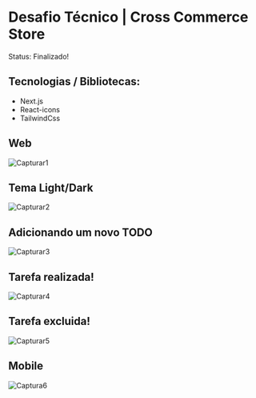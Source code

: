 <h1> 
 Desafio Técnico | Cross Commerce Store
</h1

<h2> Status: Finalizado! </h2>

<h2> Tecnologias / Bibliotecas: </h2>

+ Next.js
+ React-icons
+ TailwindCss

<h2> Web </h2>

![Capturar1](https://user-images.githubusercontent.com/66790414/193883296-63944849-6088-4be3-af38-941f47ca4a04.PNG)

<h2> Tema Light/Dark </h2>

![Capturar2](https://user-images.githubusercontent.com/66790414/193883629-1b6d8717-1598-43ff-9106-891eb3ddf570.PNG)

<h2> Adicionando um novo TODO </h2>

![Capturar3](https://user-images.githubusercontent.com/66790414/193884405-29edca47-607b-44a4-9480-74a63ff590de.PNG)

<h2> Tarefa realizada! </h2>

![Capturar4](https://user-images.githubusercontent.com/66790414/193884657-91bd8b2f-38d0-4866-a53a-9ba1653ad9ac.PNG)


<h2> Tarefa excluida! </h2>

![Capturar5](https://user-images.githubusercontent.com/66790414/193884977-247b22fb-44cb-4c12-9f73-b4cacd2ba2b7.PNG)

<h2> Mobile </h2>

![Captura6](https://user-images.githubusercontent.com/66790414/193885612-2973419f-5449-40a2-9ad6-bbfffcb15305.PNG)


